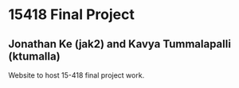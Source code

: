 # 15418 Final Project 
## Jonathan Ke (jak2) and Kavya Tummalapalli (ktumalla)
Website to host 15-418 final project work.


